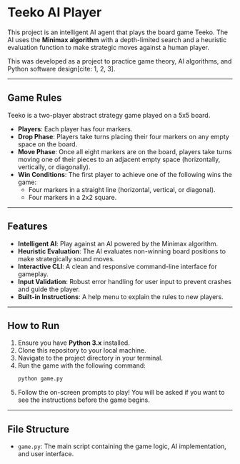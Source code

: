 # Teeko AI Player

This project is an intelligent AI agent that plays the board game Teeko. The AI uses the **Minimax algorithm** with a depth-limited search and a heuristic evaluation function to make strategic moves against a human player.

This was developed as a project to practice game theory, AI algorithms, and Python software design[cite: 1, 2, 3].

---

## Game Rules

Teeko is a two-player abstract strategy game played on a 5x5 board.

* **Players**: Each player has four markers.
* **Drop Phase**: Players take turns placing their four markers on any empty space on the board.
* **Move Phase**: Once all eight markers are on the board, players take turns moving one of their pieces to an adjacent empty space (horizontally, vertically, or diagonally).
* **Win Conditions**: The first player to achieve one of the following wins the game:
    * Four markers in a straight line (horizontal, vertical, or diagonal).
    * Four markers in a 2x2 square.

---

## Features

* **Intelligent AI**: Play against an AI powered by the Minimax algorithm.
* **Heuristic Evaluation**: The AI evaluates non-winning board positions to make strategically sound moves.
* **Interactive CLI**: A clean and responsive command-line interface for gameplay.
* **Input Validation**: Robust error handling for user input to prevent crashes and guide the player.
* **Built-in Instructions**: A help menu to explain the rules to new players.

---

## How to Run

1.  Ensure you have **Python 3.x** installed.
2.  Clone this repository to your local machine.
3.  Navigate to the project directory in your terminal.
4.  Run the game with the following command:
    ```sh
    python game.py
    ```
5.  Follow the on-screen prompts to play! You will be asked if you want to see the instructions before the game begins.

---

## File Structure

* `game.py`: The main script containing the game logic, AI implementation, and user interface.
